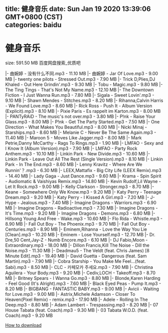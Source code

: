 
title: 健身音乐
date: Sun Jan 19 2020 13:39:06 GMT+0800 (CST)    
categories: baidu
---

# 健身音乐
size: 591.50 MB
 百度网盘搜索_优质吧
 
|- 曲婉婷 - 没有什么不同.mp3 - 11.10 MB
|- 曲婉婷 - Jar Of Love.mp3 - 9.00 MB
|- twenty one pilots - Stressed Out.mp3 - 7.90 MB
|- Trick D,Plies,DJ Khaled - Out Here Grindin'.mp3 - 9.30 MB
|- Tobu - Magic.mp3 - 9.80 MB
|- The Ting Tings - That's Not My Name.mp3 - 12.10 MB
|- The Downtown Fiction - I Just Wanna Run.mp3 - 7.80 MB
|- Sigala - Sweet Lovin'.mp3 - 9.10 MB
|- Shawn Mendes - Stitches.mp3 - 8.20 MB
|- Rihanna,Calvin Harris - We Found Love.mp3 - 8.60 MB
|- Rick Ross - Push It - Album Version (Explicit).mp3 - 8.10 MB
|- Pixie Paris - Es rappelt im Karton.mp3 - 8.00 MB
|- PANTyRAiD - The music's not over.mp3 - 3.80 MB
|- P!nk - Raise Your Glass.mp3 - 8.00 MB
|- P!nk - Get The Party Started.mp3 - 7.50 MB
|- One Direction - What Makes You Beautiful.mp3 - 8.00 MB
|- Nicki Minaj - Starships.mp3 - 8.60 MB
|- Melanie C - Never Be The Same Again.mp3 - 11.40 MB
|- Maroon 5 - Moves Like Jagger.mp3 - 8.00 MB
|- Mark Petrie,Danny McCarthy - Rags To Rings.mp3 - 1.90 MB
|- LMFAO - Sexy and I Know It (Album Version).mp3 - 7.90 MB
|- LMFAO - Party Rock Anthem.mp3 - 10.10 MB
|- Linkin Park - New Divide.mp3 - 10.60 MB
|- Linkin Park - Leave Out All The Rest (Single Version).mp3 - 8.10 MB
|- Linkin Park - In The End.mp3 - 8.60 MB
|- Lenny Kravitz - Where Are We Runnin'？.mp3 - 6.30 MB
|- LEEX,Mattafix - Big City Life (LEEX Remix).mp3 - 14.40 MB
|- Lady Gaga - Just Dance.mp3 - 9.60 MB
|- Krama - Spin Spirit - Audiomatic & Vaishiyas Remix.mp3 - 14.80 MB
|- Kevin Rudolf,Lil Wayne - Let It Rock.mp3 - 9.00 MB
|- Kelly Clarkson - Stronger.mp3 - 8.70 MB
|- Keane - Somewhere Only We Know.mp3 - 9.20 MB
|- Katy Perry - Teenage Dream.mp3 - 9.20 MB
|- Katy Perry - I Kissed A Girl.mp3 - 7.20 MB
|- J-Hype - Jealous.mp3 - 7.40 MB
|- Imagine Dragons - Warriors.mp3 - 6.90 MB
|- Imagine Dragons - Radioactive.mp3 - 7.30 MB
|- Imagine Dragons - It's Time.mp3 - 9.20 MB
|- Imagine Dragons - Demons.mp3 - 6.80 MB
|- Hillsong Young And Free - Wake.mp3 - 10.60 MB
|- Flo Rida - Whistle.mp3 - 8.90 MB
|- Fall Out Boy - The Phoenix.mp3 - 9.70 MB
|- Fall Out Boy - Centuries.mp3 - 8.90 MB
|- Eminem,Rihanna - Love the Way You Lie [Clean].mp3 - 10.20 MB
|- Eminem - Lose Yourself.mp3 - 12.70 MB
|- Dr. Dre,50 Cent,Jay-Z - Numb Encore.mp3 - 6.10 MB
|- DJ Fabio,Moon - Extraordinary.mp3 - 18.00 MB
|- Dillon Francis,Kill The Noise - Dill the Noise.mp3 - 11.30 MB
|- Deadmau5 - The Veldt (feat. Chris James) [8 Minute Edit].mp3 - 19.40 MB
|- David Guetta - Dangerous (feat. Sam Martin).mp3 - 7.90 MB
|- Cobra Starship - You Make Me Feel...(feat. Sabi).mp3 - 8.50 MB
|- CLC - 카페모카 주세요.mp3 - 7.90 MB
|- Christina Aguilera - Your Body.mp3 - 9.20 MB
|- Cediv,LOCH - Takeoff.mp3 - 8.70 MB
|- Britney Spears - I Wanna Go.mp3 - 8.80 MB
|- Blonde,Karen Harding - Feel Good (It's Alright).mp3 - 7.60 MB
|- Black Eyed Peas - Pump It.mp3 - 8.20 MB
|- BIGBANG - FANTASTIC BABY.mp3 - 9.00 MB
|- Avicii - Waiting for Love.mp3 - 9.00 MB
|- Astrix,Michele Adamson - Closer To Heaven(Pixel Remix) - remix.mp3 - 17.90 MB
|- Adele - Rolling In The Deep.mp3 - 8.80 MB
|- Adam Lambert - Trespassing.mp3 - 8.20 MB
|- 07 House Tabata (feat. Coach).mp3 - 9.30 MB
|- 03 Tabata W.O.D. (feat. Coach).mp3 - 9.20 MB

[How to download](https://bpcam.bemobtrk.com/go/2ceec3aa-1ca2-46d6-b9ff-aaa5c184517c?jno=124)